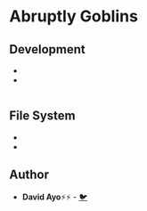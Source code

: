 # Abruptly Goblins


## Development

* 
*

```

```

## File System

* 
*

## Author
* **David Ayo**⚡⚡ - [🐦](https://twitter.com/dqve__)